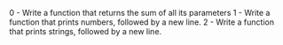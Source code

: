 0 - Write a function that returns the sum of all its parameters
1 - Write a function that prints numbers, followed by a new line.
2 - Write a function that prints strings, followed by a new line.
